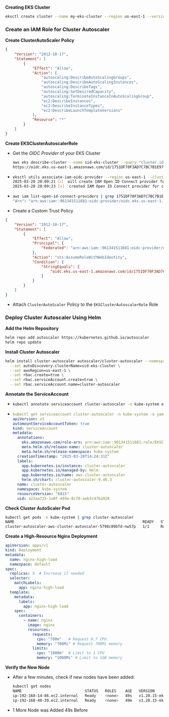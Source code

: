 **Creating EKS Cluster**
```bash
eksctl create cluster --name my-eks-cluster --region us-east-1 --version 1.28 --nodegroup-name worker-nodes --node-type t3.medium --nodes 1 --nodes-min 1 --nodes-max 3 --managed
```

### Create an IAM Role for Cluster Autoscaler ###
**Create ClusterAutoScaler Policy**
```json
{
    "Version": "2012-10-17",
    "Statement": [
        {
            "Effect": "Allow",
            "Action": [
                "autoscaling:DescribeAutoScalingGroups",
                "autoscaling:DescribeAutoScalingInstances",
                "autoscaling:DescribeTags",
                "autoscaling:SetDesiredCapacity",
                "autoscaling:TerminateInstanceInAutoScalingGroup",
                "ec2:DescribeInstances",
                "ec2:DescribeInstanceTypes",
                "ec2:DescribeLaunchTemplateVersions"
            ],
            "Resource": "*"
        }
    ]
}
```

**Create EKSClusterAutoscalerRole**
- Get the *OIDC Provider* of your EKS Cluster
  ```bash
  aws eks describe-cluster --name sid-eks-cluster --query "cluster.identity.oidc.issuer" --output text
  https://oidc.eks.us-east-1.amazonaws.com/id/1751DF70F3AD7C7BC7B1E97C0D20C039
  ```
- ```bash
  eksctl utils associate-iam-oidc-provider --region us-east-1 --cluster sid-eks-cluster --approve
  2025-03-20 20:09:21 [ℹ]  will create IAM Open ID Connect provider for cluster "sid-eks-cluster" in "us-east-1"
  2025-03-20 20:09:23 [✔]  created IAM Open ID Connect provider for cluster "sid-eks-cluster" in "us-east-1"
  ```
- ```bash
  aws iam list-open-id-connect-providers | grep 1751DF70F3AD7C7BC7B1E97C0D20C039
  "Arn": "arn:aws:iam::961341511681:oidc-provider/oidc.eks.us-east-1.amazonaws.com/id/1751DF70F3AD7C7BC7B1E97C0D20C039"
  ```
- Create a Custom Trust Policy
```json
{
    "Version": "2012-10-17",
    "Statement": [
        {
            "Effect": "Allow",
            "Principal": {
                "Federated": "arn:aws:iam::961341511681:oidc-provider/oidc.eks.us-east-1.amazonaws.com/id/1751DF70F3AD7C7BC7B1E97C0D20C039"
            },
            "Action": "sts:AssumeRoleWithWebIdentity",
            "Condition": {
                "StringEquals": {
                    "oidc.eks.us-east-1.amazonaws.com/id/1751DF70F3AD7C7BC7B1E97C0D20C039:sub": "system:serviceaccount:kube-system:cluster-autoscaler"
                }
            }
        }
    ]
}
```
- Attach `ClusterAutoScaler` Policy to the `EKSClusterAutoscalerRole` Role

### Deploy Cluster Autoscaler Using Helm ###
**Add the Helm Repository**
```bash
helm repo add autoscaler https://kubernetes.github.io/autoscaler
helm repo update
```

**Install Cluster Autoscaler**
```bash
helm install cluster-autoscaler autoscaler/cluster-autoscaler --namespace kube-system \
  --set autoDiscovery.clusterName=sid-eks-cluster \
  --set awsRegion=us-east-1 \
  --set rbac.create=true \
  --set rbac.serviceAccount.create=true \
  --set rbac.serviceAccount.name=cluster-autoscaler
```

**Annotate the ServiceAccount**
- ```bash
  kubectl annotate serviceaccount cluster-autoscaler -n kube-system eks.amazonaws.com/role-arn=arn:aws:iam::961341511681:role/EKSClusterAutoscalerRole
  ```
- ```yaml
  kubectl get serviceaccount cluster-autoscaler -n kube-system -o yaml
  apiVersion: v1
  automountServiceAccountToken: true
  kind: ServiceAccount
  metadata:
    annotations:
      eks.amazonaws.com/role-arn: arn:aws:iam::961341511681:role/EKSClusterAutoscalerRole
      meta.helm.sh/release-name: cluster-autoscaler
      meta.helm.sh/release-namespace: kube-system
    creationTimestamp: "2025-03-20T14:24:31Z"
    labels:
      app.kubernetes.io/instance: cluster-autoscaler
      app.kubernetes.io/managed-by: Helm
      app.kubernetes.io/name: aws-cluster-autoscaler
      helm.sh/chart: cluster-autoscaler-9.46.3
    name: cluster-autoscaler
    namespace: kube-system
    resourceVersion: "6815"
    uid: a23aa725-1a0f-449e-8cf8-aeb3c47ba928
  ```

**Check Cluster AutoScaler Pod**
```bash
kubectl get pods -n kube-system | grep cluster-autoscaler
NAME                                                         READY   STATUS    RESTARTS   AGE
cluster-autoscaler-aws-cluster-autoscaler-5798c89bfd-nw57p   1/1     Running   0          9m43s
```

**Create a High-Resource Nginx Deployment**
```yaml
apiVersion: apps/v1
kind: Deployment
metadata:
  name: nginx-high-load
  namespace: default
spec:
  replicas: 3  # Increase if needed
  selector:
    matchLabels:
      app: nginx-high-load
  template:
    metadata:
      labels:
        app: nginx-high-load
    spec:
      containers:
        - name: nginx
          image: nginx
          resources:
            requests:
              cpu: "700m"   # Request 0.7 CPU
              memory: "700Mi" # Request 700Mi memory
            limits:
              cpu: "1000m"  # Limit to 1 CPU
              memory: "1000Mi" # Limit to 1GB memory
```

**Verify the New Node**
- After a few minutes, check if new nodes have been added:
  ```bash
  kubectl get nodes
  NAME                            STATUS   ROLES    AGE   VERSION
  ip-192-168-14-86.ec2.internal   Ready    <none>   49s   v1.28.15-eks-aeac579
  ip-192-168-40-39.ec2.internal   Ready    <none>   49m   v1.28.15-eks-aeac579
  ```
- 1 More Node was Added 49s Before

